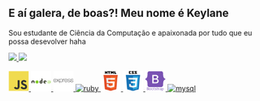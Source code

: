 ## E aí galera, de boas?! Meu nome é Keylane
Sou estudante de Ciência da Computação e apaixonada por tudo que eu possa desevolver haha

<a href="https://github.com/KeylaneSilva">
<div>
 <img height="180em" src="https://github-readme-stats.vercel.app/api?username=keylanesilva&show_icons=true&bg_color=22272E&icon_color=ADBAC7&                title_color=ADBAC7&text_color=ADBAC7&hide_border=false"/>
 <img height="180em" src="https://github-readme-stats.vercel.app/api/top-langs/?username=keylanesilva&layout=compact&langs_count=20&bg_color=22272E&          title_color=ADBAC7&text_color=ADBAC7&hide_border=false"/>
</div>
     
  <br>
<a href="https://developer.mozilla.org/en-US/docs/Web/JavaScript"
        target="_blank"> <img
            src="https://raw.githubusercontent.com/devicons/devicon/master/icons/javascript/javascript-original.svg"
            alt="javascript" width="40" height="40" /> </a><a href="https://nodejs.org" target="_blank"> <img
            src="https://raw.githubusercontent.com/devicons/devicon/master/icons/nodejs/nodejs-original-wordmark.svg"
            alt="nodejs" width="40" height="40" /> </a><a href="https://expressjs.com" target="_blank"> <img
            src="https://raw.githubusercontent.com/devicons/devicon/master/icons/express/express-original-wordmark.svg"
            alt="express" width="40" height="40" />
   <a href="https://bulma.io/" target="_blank"> <img src="https://raw.githubusercontent.com/gilbarbara/logos/804dc257b59e144eaca5bc6ffd16949752c6f789/logos/ruby.svg" alt="ruby" width="40" height="40"/><a
        href="https://www.w3.org/html/" target="_blank"> <img
            src="https://raw.githubusercontent.com/devicons/devicon/master/icons/html5/html5-original-wordmark.svg"
            alt="html5" width="40" height="40" /> </a><a href="https://sass-lang.com" target="_blank"> <img
            src="https://raw.githubusercontent.com/devicons/devicon/master/icons/css3/css3-original-wordmark.svg"
            alt="css3" width="40" height="40" /> </a><a href="https://getbootstrap.com" target="_blank">
            <img src="https://raw.githubusercontent.com/devicons/devicon/master/icons/bootstrap/bootstrap-plain-wordmark.svg" alt="bootstrap" width="40" height="40"/> </a> 
            <a href="https://bulma.io/" target="_blank">
               <img src="https://raw.githubusercontent.com/gilbarbara/logos/804dc257b59e144eaca5bc6ffd16949752c6f789/logos/mysql.svg" alt="mysql" width="40"                        height="40"/><a href="https://firebase.google.com/?hl=pt-br" target="_blank"> 
             
               
               
   

